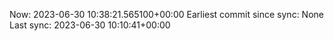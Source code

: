 Now: 2023-06-30 10:38:21.565100+00:00 Earliest commit since sync: None Last sync: 2023-06-30 10:10:41+00:00
